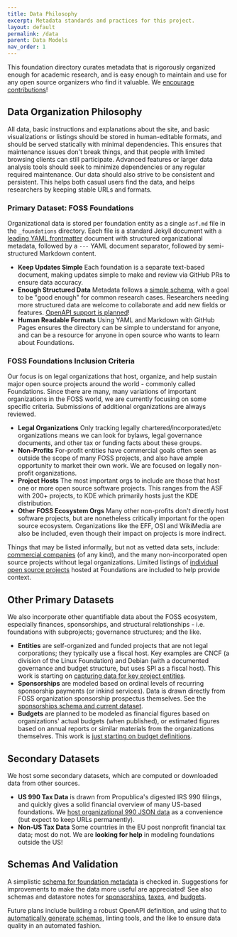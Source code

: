 ```yaml
---
title: Data Philosophy
excerpt: Metadata standards and practices for this project.
layout: default
permalink: /data
parent: Data Models
nav_order: 1
---
```


This foundation directory curates metadata that is rigorously organized enough for academic research, and is easy enough to maintain and use for any open source organizers who find it valuable.  We [encourage contributions](https://github.com/Punderthings/fossfoundation/blob/main/CONTRIBUTING.md)!

## Data Organization Philosophy

All data, basic instructions and explanations about the site, and basic visualizations or listings should be stored in human-editable formats, and should be served statically with minimal dependencies.  This ensures that maintenance issues don't break things, and that people with limited browsing clients can still participate.  Advanced features or larger data analysis tools should seek to minimize dependencies or any regular required maintenance.  Our data should also strive to be consistent and persistent.  This helps both casual users find the data, and helps researchers by keeping stable URLs and formats.

### Primary Dataset: FOSS Foundations

Organizational data is stored per foundation entity as a single `asf.md` file in the `_foundations` directory.  Each file is a standard Jekyll document with a [leading YAML frontmatter](https://jekyllrb.com/docs/front-matter/) document with structured organizational metadata, followed by a `---` YAML document separator, followed by semi-structured Markdown content.

- **Keep Updates Simple** Each foundation is a separate text-based document, making updates simple to make and review via GitHub PRs to ensure data accuracy.
- **Enough Structured Data** Metadata follows a [simple schema](https://github.com/Punderthings/fossfoundation/blob/main/_data/foundations-schema.json), with a goal to be "good enough" for common research cases.  Researchers needing more structured data are welcome to collaborate and add new fields or features.  [OpenAPI support is planned](openapi)!
- **Human Readable Formats** Using YAML and Markdown with GitHub Pages ensures the directory can be simple to understand for anyone, and can be a resource for anyone in open source who wants to learn about Foundations.

### FOSS Foundations Inclusion Criteria

Our focus is on legal organizations that host, organize, and help sustain major open source projects around the world - commonly called Foundations.  Since there are many, many variations of important organizations in the FOSS world, we are currently focusing on some specific criteria.  Submissions of additional organizations are always reviewed.

- **Legal Organizations** Only tracking legally chartered/incorporated/etc organizations means we can look for bylaws, legal governance documents, and other tax or funding facts about these groups.
- **Non-Profits** For-profit entities have commercial goals often seen as outside the scope of many FOSS projects, and also have ample opportunity to market their own work.  We are focused on legally non-profit organizations.
- **Project Hosts** The most important orgs to include are those that host one or more open source software projects.  This ranges from the ASF with 200+ projects, to KDE which primarily hosts just the KDE distribution.
- **Other FOSS Ecosystem Orgs** Many other non-profits don't directly host software projects, but are nonetheless critically important for the open source ecosystem.  Organizations like the EFF, OSI and WikiMedia are also be included, even though their impact on projects is more indirect.

Things that may be listed informally, but not as vetted data sets, include: [commercial companies](commercial) (of any kind), and the many non-incorporated open source projects without legal organizations.  Limited listings of [individual open source projects](projects) hosted at Foundations are included to help provide context.

## Other Primary Datasets

We also incorporate other quantifiable data about the FOSS ecosystem, especially finances, sponsorships, and structural relationships - i.e. foundations with subprojects; governance structures; and the like.

- **Entities** are self-organized and funded projects that are not legal corporations; they typically use a fiscal host.  Key examples are CNCF (a division of the Linux Foundation) and Debian (with a documented governance and budget structure, but uses SPI as a fiscal host).  This work is starting on [capturing data for key project entities](entities).
- **Sponsorships** are modeled based on ordinal levels of recurring sponsorship payments (or inkind services).  Data is drawn directly from FOSS organization sponsorship prospectus themselves.  See the [sponsorships schema and current dataset](sponsorships).
- **Budgets** are planned to be modeled as financial figures based on organizations' actual budgets (when published), or estimated figures based on annual reports or similar materials from the organizations themselves.  This work is [just starting on budget definitions](budgets).

## Secondary Datasets

We host some secondary datasets, which are computed or downloaded data from other sources.

- **US 990 Tax Data** is drawn from Propublica's digested IRS 990 filings, and quickly gives a solid financial overview of many US-based foundations.  We [host organizational 990 JSON data](taxes) as a convenience (but expect to keep URLs permanently).
- **Non-US Tax Data** Some countries in the EU post nonprofit financial tax data; most do not.  We are **looking for help** in modeling foundations outside the US!

## Schemas And Validation

A simplistic [schema for foundation metadata](https://github.com/Punderthings/fossfoundation/blob/main/_data/foundations-schema.json) is checked in.  Suggestions for improvements to make the data more useful are appreciated!  See also schemas and datastore notes for [sponsorships](sponsorships), [taxes](taxes), and [budgets](budgets).

Future plans include building a robust OpenAPI definition, and using that to [automatically generate schemas](workflow), linting tools, and the like to ensure data quality in an automated fashion.